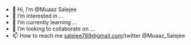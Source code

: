 - 👋 Hi, I’m @Muaaz Salejee
- 👀 I’m interested in ... 
- 🌱 I’m currently learning ...
- 💞️ I’m looking to collaborate on ...
- 📫 How to reach me salejee789@gmail.com/twitter @Muaaz_Salejee

<!---
Muaaz7/Muaaz7 is a ✨ special ✨ repository because its `README.md` (this file) appears on your GitHub profile.
You can click the Preview link to take a look at your changes.
--->
